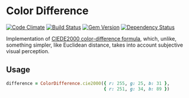 # Color Difference

[![Code Climate](https://codeclimate.com/github/mmozuras/color_difference.png)](https://codeclimate.com/github/mmozuras/color_difference)
[![Build Status](https://travis-ci.org/mmozuras/color_difference.png)](https://travis-ci.org/mmozuras/color_difference)
[![Gem Version](https://badge.fury.io/rb/color_difference.png)](http://badge.fury.io/rb/color_difference)
[![Dependency Status](https://gemnasium.com/mmozuras/color_difference)](https://gemnasium.com/mmozuras/color_difference)

Implementation of [CIEDE2000 color-difference formula](http://www.ece.rochester.edu/~gsharma/ciede2000/ciede2000noteCRNA.pdf), which, unlike, something simpler, like Euclidean distance, takes into account subjective visual perception.

## Usage

```ruby
difference = ColorDifference.cie2000({ r: 255, g: 25, b: 31 },
                                     { r: 251, g: 34, b: 89 })
```
